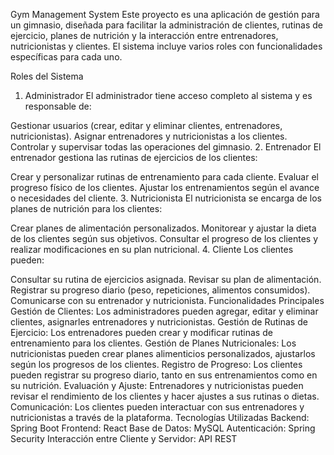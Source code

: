 Gym Management System
Este proyecto es una aplicación de gestión para un gimnasio, diseñada para facilitar la administración de clientes, rutinas de ejercicio, planes de nutrición y la interacción entre entrenadores, nutricionistas y clientes. El sistema incluye varios roles con funcionalidades específicas para cada uno.

Roles del Sistema
1. Administrador
El administrador tiene acceso completo al sistema y es responsable de:

Gestionar usuarios (crear, editar y eliminar clientes, entrenadores, nutricionistas).
Asignar entrenadores y nutricionistas a los clientes.
Controlar y supervisar todas las operaciones del gimnasio.
2. Entrenador
El entrenador gestiona las rutinas de ejercicios de los clientes:

Crear y personalizar rutinas de entrenamiento para cada cliente.
Evaluar el progreso físico de los clientes.
Ajustar los entrenamientos según el avance o necesidades del cliente.
3. Nutricionista
El nutricionista se encarga de los planes de nutrición para los clientes:

Crear planes de alimentación personalizados.
Monitorear y ajustar la dieta de los clientes según sus objetivos.
Consultar el progreso de los clientes y realizar modificaciones en su plan nutricional.
4. Cliente
Los clientes pueden:

Consultar su rutina de ejercicios asignada.
Revisar su plan de alimentación.
Registrar su progreso diario (peso, repeticiones, alimentos consumidos).
Comunicarse con su entrenador y nutricionista.
Funcionalidades Principales
Gestión de Clientes: Los administradores pueden agregar, editar y eliminar clientes, asignarles entrenadores y nutricionistas.
Gestión de Rutinas de Ejercicio: Los entrenadores pueden crear y modificar rutinas de entrenamiento para los clientes.
Gestión de Planes Nutricionales: Los nutricionistas pueden crear planes alimenticios personalizados, ajustarlos según los progresos de los clientes.
Registro de Progreso: Los clientes pueden registrar su progreso diario, tanto en sus entrenamientos como en su nutrición.
Evaluación y Ajuste: Entrenadores y nutricionistas pueden revisar el rendimiento de los clientes y hacer ajustes a sus rutinas o dietas.
Comunicación: Los clientes pueden interactuar con sus entrenadores y nutricionistas a través de la plataforma.
Tecnologías Utilizadas
Backend: Spring Boot
Frontend: React
Base de Datos: MySQL
Autenticación: Spring Security
Interacción entre Cliente y Servidor: API REST
